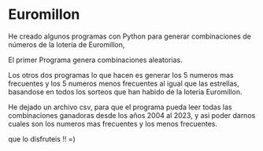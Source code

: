 # Euromillon
He creado algunos programas con Python para generar combinaciones de números de la lotería de Euromillon,

El primer Programa genera combinaciones aleatorias.

Los otros dos programas lo que hacen es generar los 5 numeros mas frecuentes y los 5 numeros menos frecuentes al igual que las estrellas,
basandose en todos los sorteos que han habido de la loteria Euromillon.

He dejado un archivo csv, para que el programa pueda leer todas las combinaciones ganadoras desde los años 2004 al 2023, y asi poder darnos
cuales son los numeros mas frecuentes y los menos frecuentes.

que lo disfruteis !! =)
